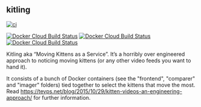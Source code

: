 kitling
-------
[![ci](https://github.com/palfrey/kitling/actions/workflows/ci.yml/badge.svg)](https://github.com/palfrey/kitling/actions)

[![Docker Cloud Build Status](https://img.shields.io/docker/cloud/build/kitling/comparer?label=docker%3A%20comparer)](https://hub.docker.com/r/kitling/comparer)
[![Docker Cloud Build Status](https://img.shields.io/docker/cloud/build/kitling/frontend?label=docker%3A%20frontend)](https://hub.docker.com/r/kitling/frontend)
[![Docker Cloud Build Status](https://img.shields.io/docker/cloud/build/kitling/imager?label=docker%3A%20imager)](https://hub.docker.com/r/kitling/imager)

Kitling aka “Moving Kittens as a Service”. It’s a horribly over engineered approach to noticing moving kittens (or any other video feeds you want to hand it).

It consists of a bunch of Docker containers (see the "frontend", "comparer" and "imager" folders) tied together to select the kittens that move the most. Read https://tevps.net/blog/2015/10/29/kitten-videos-an-engineering-approach/ for further information.

